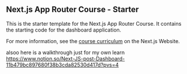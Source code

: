 ## Next.js App Router Course - Starter

This is the starter template for the Next.js App Router Course. It contains the starting code for the dashboard application.

For more information, see the [course curriculum](https://nextjs.org/learn) on the Next.js Website.



alsoo here is a walkthrough just for my own learn https://www.notion.so/Next-JS-post-Dashboard-11b479bc897680f38b3cda82530d417d?pvs=4 
